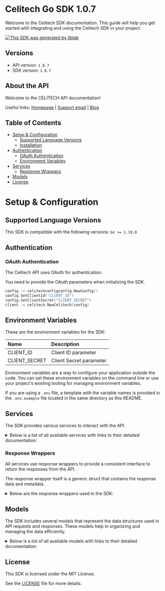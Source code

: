# Celitech Go SDK 1.0.7

Welcome to the Celitech SDK documentation. This guide will help you get started with integrating and using the Celitech SDK in your project.

[![This SDK was generated by liblab](https://public-liblab-readme-assets.s3.us-east-1.amazonaws.com/built-by-liblab-icon.svg)](https://liblab.com/?utm_source=readme)

## Versions

- API version: `1.0.7`
- SDK version: `1.0.7`

## About the API

Welcome to the CELITECH API documentation!

Useful links: [Homepage](https://www.celitech.com) | [Support email](mailto:support@celitech.com) | [Blog](https://www.celitech.com/blog/)

## Table of Contents

- [Setup & Configuration](#setup--configuration)
  - [Supported Language Versions](#supported-language-versions)
  - [Installation](#installation)
- [Authentication](#authentication)
  - [OAuth Authentication](#oauth-authentication)
  - [Environment Variables](#environment-variables)
- [Services](#services)
  - [Response Wrappers](#response-wrappers)
- [Models](#models)
- [License](#license)

# Setup & Configuration

## Supported Language Versions

This SDK is compatible with the following versions: `Go >= 1.19.0`

## Authentication

### OAuth Authentication

The Celitech API uses OAuth for authentication.

You need to provide the OAuth parameters when initializing the SDK.

```go
config := celitechconfigconfig.NewConfig()
config.SetClientId("CLIENT_ID")
config.SetClientSecret("CLIENT_SECRET")
client := celitech.NewCelitech(config)
```

## Environment Variables

These are the environment variables for the SDK:

| Name          | Description             |
| :------------ | :---------------------- |
| CLIENT_ID     | Client ID parameter     |
| CLIENT_SECRET | Client Secret parameter |

Environment variables are a way to configure your application outside the code. You can set these environment variables on the command line or use your project's existing tooling for managing environment variables.

If you are using a `.env` file, a template with the variable names is provided in the `.env.example` file located in the same directory as this README.

## Services

The SDK provides various services to interact with the API.

<details> 
<summary>Below is a list of all available services with links to their detailed documentation:</summary>

| Name                                                                  |
| :-------------------------------------------------------------------- |
| [OAuthService](documentation/services/o_auth_service.md)              |
| [DestinationsService](documentation/services/destinations_service.md) |
| [PackagesService](documentation/services/packages_service.md)         |
| [PurchasesService](documentation/services/purchases_service.md)       |
| [ESimService](documentation/services/e_sim_service.md)                |
| [IFrameService](documentation/services/i_frame_service.md)            |

</details>

### Response Wrappers

All services use response wrappers to provide a consistent interface to return the responses from the API.

The response wrapper itself is a generic struct that contains the response data and metadata.

<details>
<summary>Below are the response wrappers used in the SDK:</summary>

#### `CelitechResponse[T]`

This response wrapper is used to return the response data from the API. It contains the following fields:

| Name     | Type                       | Description                                 |
| :------- | :------------------------- | :------------------------------------------ |
| Data     | `T`                        | The body of the API response                |
| Metadata | `CelitechResponseMetadata` | Status code and headers returned by the API |

#### `CelitechError`

This response wrapper is used to return an error. It contains the following fields:

| Name     | Type                       | Description                                 |
| :------- | :------------------------- | :------------------------------------------ |
| Err      | `error`                    | The error that occurred                     |
| Body     | `T`                        | The body of the API response                |
| Metadata | `CelitechResponseMetadata` | Status code and headers returned by the API |

#### `CelitechResponseMetadata`

This struct is shared by both response wrappers and contains the following fields:

| Name       | Type                | Description                                      |
| :--------- | :------------------ | :----------------------------------------------- |
| Headers    | `map[string]string` | A map containing the headers returned by the API |
| StatusCode | `int`               | The status code returned by the API              |

</details>

## Models

The SDK includes several models that represent the data structures used in API requests and responses. These models help in organizing and managing the data efficiently.

<details> 
<summary>Below is a list of all available models with links to their detailed documentation:</summary>

| Name                                                                                             | Description |
| :----------------------------------------------------------------------------------------------- | :---------- |
| [GetAccessTokenRequest](documentation/models/get_access_token_request.md)                        |             |
| [GetAccessTokenOkResponse](documentation/models/get_access_token_ok_response.md)                 |             |
| [ListDestinationsOkResponse](documentation/models/list_destinations_ok_response.md)              |             |
| [ListPackagesOkResponse](documentation/models/list_packages_ok_response.md)                      |             |
| [CreatePurchaseV2Request](documentation/models/create_purchase_v2_request.md)                    |             |
| [CreatePurchaseV2OkResponse](documentation/models/create_purchase_v2_ok_response.md)             |             |
| [ListPurchasesOkResponse](documentation/models/list_purchases_ok_response.md)                    |             |
| [CreatePurchaseRequest](documentation/models/create_purchase_request.md)                         |             |
| [CreatePurchaseOkResponse](documentation/models/create_purchase_ok_response.md)                  |             |
| [TopUpEsimRequest](documentation/models/top_up_esim_request.md)                                  |             |
| [TopUpEsimOkResponse](documentation/models/top_up_esim_ok_response.md)                           |             |
| [EditPurchaseRequest](documentation/models/edit_purchase_request.md)                             |             |
| [EditPurchaseOkResponse](documentation/models/edit_purchase_ok_response.md)                      |             |
| [GetPurchaseConsumptionOkResponse](documentation/models/get_purchase_consumption_ok_response.md) |             |
| [GetEsimOkResponse](documentation/models/get_esim_ok_response.md)                                |             |
| [GetEsimDeviceOkResponse](documentation/models/get_esim_device_ok_response.md)                   |             |
| [GetEsimHistoryOkResponse](documentation/models/get_esim_history_ok_response.md)                 |             |
| [GetEsimMacOkResponse](documentation/models/get_esim_mac_ok_response.md)                         |             |
| [TokenOkResponse](documentation/models/token_ok_response.md)                                     |             |

</details>

## License

This SDK is licensed under the MIT License.

See the [LICENSE](LICENSE) file for more details.
